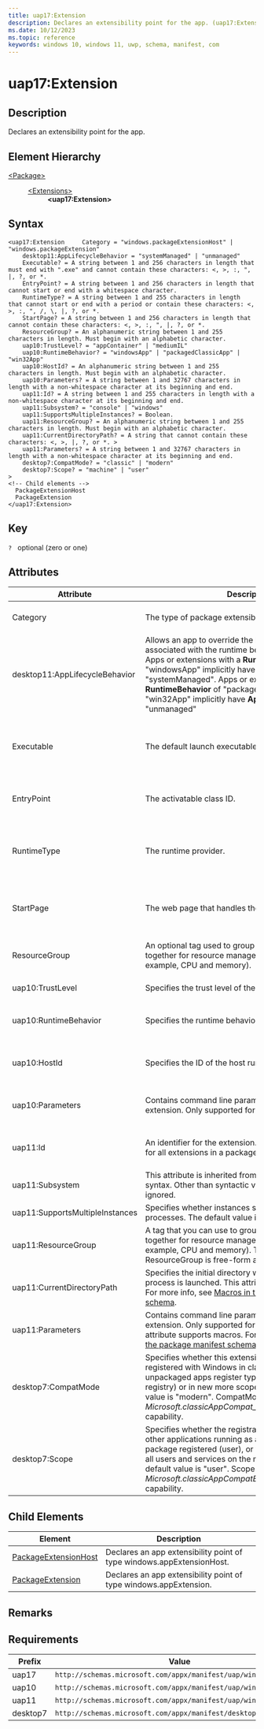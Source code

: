```yaml
---
title: uap17:Extension
description: Declares an extensibility point for the app. (uap17:Extension).
ms.date: 10/12/2023
ms.topic: reference
keywords: windows 10, windows 11, uwp, schema, manifest, com
---
```


# uap17:Extension

## Description

Declares an extensibility point for the app.

## Element Hierarchy
<dl><dt><a href = "element-package.md">&lt;Package&gt;</a></dt>
<dd>
<dl><dt><a href = "element-extensions.md">&lt;Extensions&gt;</a></dt>
<dd>
<dd><b>&lt;uap17:Extension&gt;</b></dd></dd>
</dl>
</dd>
</dl>

## Syntax
```syntax
<uap17:Extension     Category = "windows.packageExtensionHost" | "windows.packageExtension"
    desktop11:AppLifecycleBehavior = "systemManaged" | "unmanaged"
    Executable? = A string between 1 and 256 characters in length that must end with ".exe" and cannot contain these characters: <, >, :, ", |, ?, or *.
    EntryPoint? = A string between 1 and 256 characters in length that cannot start or end with a whitespace character.
    RuntimeType? = A string between 1 and 255 characters in length that cannot start or end with a period or contain these characters: <, >, :, ", /, \, |, ?, or *.
    StartPage? = A string between 1 and 256 characters in length that cannot contain these characters: <, >, :, ", |, ?, or *.
    ResourceGroup? = An alphanumeric string between 1 and 255 characters in length. Must begin with an alphabetic character.
    uap10:TrustLevel? = "appContainer" | "mediumIL"
    uap10:RuntimeBehavior? = "windowsApp" | "packagedClassicApp" | "win32App"
    uap10:HostId? = An alphanumeric string between 1 and 255 characters in length. Must begin with an alphabetic character.
    uap10:Parameters? = A string between 1 and 32767 characters in length with a non-whitespace character at its beginning and end.
    uap11:Id? = A string between 1 and 255 characters in length with a non-whitespace character at its beginning and end.
    uap11:Subsystem? = "console" | "windows"
    uap11:SupportsMultipleInstances? = Boolean.
    uap11:ResourceGroup? = An alphanumeric string between 1 and 255 characters in length. Must begin with an alphabetic character.
    uap11:CurrentDirectoryPath? = A string that cannot contain these characters: <, >, |, ?, or *. >
    uap11:Parameters? = A string between 1 and 32767 characters in length with a non-whitespace character at its beginning and end.
    desktop7:CompatMode? = "classic" | "modern"
    desktop7:Scope? = "machine" | "user"
>
<!-- Child elements -->
  PackageExtensionHost
  PackageExtension
</uap17:Extension>
```

## Key
`?`    optional (zero or one) 


## Attributes

| Attribute | Description | Data type | Required |
| -----------| -------------| -----------| ----------|
| Category | The type of package extensibility point. | One of the following values: "windows.packageExtensionHost" , "windows.packageExtension"| Yes |
| desktop11:AppLifecycleBehavior | Allows an app to override the lifecycle behavior associated with the runtime behavior for the extension. Apps or extensions with a **RuntimeBehavior** of "windowsApp" implicitly have **AppLifecycleBehavior** of "systemManaged". Apps or extensions with **RuntimeBehavior** of "packagedClassicApp" or "win32App" implicitly have **AppLifecycleBehavior** of "unmanaged" | One of the following values: "systemManaged" , "unmanaged".| No |
| Executable | The default launch executable. | One of the following values: A string between 1 and 256 characters in length that must end with ".exe" and cannot contain these characters: <, >, :, ", ,, ?, or *.| No |
| EntryPoint | The activatable class ID. | A string between 1 and 256 characters in length that cannot start or end with a whitespace character.| No |
| RuntimeType | The runtime provider. | One of the following values: A string between 1 and 255 characters in length that cannot start or end with a period or contain these characters: <, >, :, ", /, \, ,, ?, or *.| No |
| StartPage | The web page that handles the extensibility point. | One of the following values: A string between 1 and 256 characters in length that cannot contain these characters: <, >, :, ", ,, ?, or *.| No |
| ResourceGroup | An optional tag used to group extension activations together for resource management purposes (for example, CPU and memory). | An alphanumeric string between 1 and 255 characters in length. Must begin with an alphabetic character.| No |
| uap10:TrustLevel | Specifies the trust level of the extension. | One of the following values: "appContainer" , "mediumIL"| No |
| uap10:RuntimeBehavior | Specifies the runtime behavior of an extension. | One of the following values: "windowsApp" , "packagedClassicApp" , "win32App"| No |
| uap10:HostId | Specifies the ID of the host runtime for the extension. | An alphanumeric string between 1 and 255 characters in length. Must begin with an alphabetic character.| No |
| uap10:Parameters | Contains command line parameters to pass to the extension. Only supported for desktop apps.| A string between 1 and 32767 characters in length with a non-whitespace character at its beginning and end.| No |
| uap11:Id | An identifier for the extension. The ID must be unique for all extensions in a package. | A string between 1 and 255 characters in length with a non-whitespace character at its beginning and end.| No |
| uap11:Subsystem | This attribute is inherited from the base extension syntax. Other than syntactic validation, this value is ignored. | One of the following values: "console" , "windows"| No |
| uap11:SupportsMultipleInstances | Specifies whether instances should run in different processes. The default value is false. | Boolean.| No |
| uap11:ResourceGroup | A tag that you can use to group extension activations together for resource management purposes (for example, CPU and memory). The value you can set ResourceGroup is free-form and flexible. | An alphanumeric string between 1 and 255 characters in length. Must begin with an alphabetic character.| No |
| uap11:CurrentDirectoryPath | Specifies the initial directory when the application process is launched. This attribute supports macros. For more info, see [Macros in the package manifest schema](./macros.md). | One of the following values: A string that cannot contain these characters: <, >, ,, ?, or *. >| No |
| uap11:Parameters | Contains command line parameters to pass to the extension. Only supported for desktop apps. This attribute supports macros. For more info, see [Macros in the package manifest schema](./macros.md). | A string between 1 and 32767 characters in length with a non-whitespace character at its beginning and end.| No |
| desktop7:CompatMode | Specifies whether this extension's information is registered with Windows in classic ways (e.g. unpackaged apps register types with COM via the registry) or in new more scoped ways. The default value is "modern". CompatMode="classic" requires the *Microsoft.classicAppCompat_8wekyb3d8bbwe* capability. | One of the following values: "classic" , "modern"| No |
| desktop7:Scope | Specifies whether the registrations are only visible to other applications running as a user who has this package registered (user), or whether they are visible to all users and services on the machine (machine). The default value is "user". Scope="machine" requires the *Microsoft.classicAppCompatElevated_8wekyb3d8bbwe* capability. | One of the following values: "machine" , "user"| No |


## Child Elements

| Element | Description |
| -----------| -------------|
| [PackageExtensionHost](element-uap17-packageextensionhost.md) | Declares an app extensibility point of type windows.appExtensionHost. |
| [PackageExtension](element-uap17-packageextension.md) | Declares an app extensibility point of type windows.appExtension. |

## Remarks



## Requirements
| Prefix | Value |
| ---------------| -------------------------------------------------------------|
| uap17 | `http://schemas.microsoft.com/appx/manifest/uap/windows10/17` |
| uap10 | `http://schemas.microsoft.com/appx/manifest/uap/windows10/10` |
| uap11 | `http://schemas.microsoft.com/appx/manifest/uap/windows10/11` |
| desktop7 | `http://schemas.microsoft.com/appx/manifest/desktop/windows10/7` |
